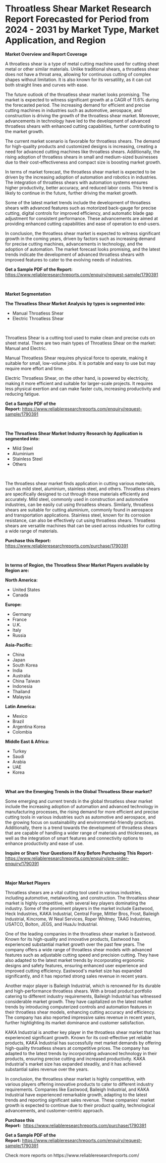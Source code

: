 <p><h1>Throatless Shear Market Research Report Forecasted for Period from 2024 -  2031 by Market Type, Market Application, and Region</h1></p><p><strong>Market Overview and Report Coverage</strong></p>
<p><p>A throatless shear is a type of metal cutting machine used for cutting sheet metal or other similar materials. Unlike traditional shears, a throatless shear does not have a throat area, allowing for continuous cutting of complex shapes without limitation. It is also known for its versatility, as it can cut both straight lines and curves with ease.</p><p>The future outlook of the throatless shear market looks promising. The market is expected to witness significant growth at a CAGR of 11.6% during the forecasted period. The increasing demand for efficient and precise cutting machines in industries such as automotive, aerospace, and construction is driving the growth of the throatless shear market. Moreover, advancements in technology have led to the development of advanced throatless shears with enhanced cutting capabilities, further contributing to the market growth.</p><p>The current market scenario is favorable for throatless shears. The demand for high-quality products and customized designs is increasing, creating a need for advanced cutting machines like throatless shears. Additionally, the rising adoption of throatless shears in small and medium-sized businesses due to their cost-effectiveness and compact size is boosting market growth.</p><p>In terms of market forecast, the throatless shear market is expected to be driven by the increasing adoption of automation and robotics in industries. The integration of throatless shears with automation systems ensures higher productivity, better accuracy, and reduced labor costs. This trend is likely to continue in the future, further driving the market growth.</p><p>Some of the latest market trends include the development of throatless shears with advanced features such as motorized back-gauge for precise cutting, digital controls for improved efficiency, and automatic blade gap adjustment for consistent performance. These advancements are aimed at providing enhanced cutting capabilities and ease of operation to end-users.</p><p>In conclusion, the throatless shear market is expected to witness significant growth in the coming years, driven by factors such as increasing demand for precise cutting machines, advancements in technology, and the adoption of automation. The market forecast looks promising, and the latest trends indicate the development of advanced throatless shears with improved features to cater to the evolving needs of industries.</p></p>
<p><strong>Get a Sample PDF of the Report:</strong> <a href="https://www.reliableresearchreports.com/enquiry/request-sample/1790391">https://www.reliableresearchreports.com/enquiry/request-sample/1790391</a></p>
<p>&nbsp;</p>
<p><strong>Market Segmentation</strong></p>
<p><strong>The Throatless Shear Market Analysis by types is segmented into:</strong></p>
<p><ul><li>Manual Throatless Shear</li><li>Electric Throatless Shear</li></ul></p>
<p>&nbsp;</p>
<p><p>Throatless Shear is a cutting tool used to make clean and precise cuts on sheet metal. There are two main types of Throatless Shear on the market: Manual and Electric. </p><p>Manual Throatless Shear requires physical force to operate, making it suitable for small, low-volume jobs. It is portable and easy to use but may require more effort and time. </p><p>Electric Throatless Shear, on the other hand, is powered by electricity, making it more efficient and suitable for larger-scale projects. It requires less physical exertion and can make faster cuts, increasing productivity and reducing fatigue.</p></p>
<p><strong>Get a Sample PDF of the Report:</strong>&nbsp;<a href="https://www.reliableresearchreports.com/enquiry/request-sample/1790391">https://www.reliableresearchreports.com/enquiry/request-sample/1790391</a></p>
<p>&nbsp;</p>
<p><strong>The Throatless Shear Market Industry Research by Application is segmented into:</strong></p>
<p><ul><li>Mild Steel</li><li>Aluminium</li><li>Stainless Steel</li><li>Others</li></ul></p>
<p>&nbsp;</p>
<p><p>The throatless shear market finds application in cutting various materials, such as mild steel, aluminium, stainless steel, and others. Throatless shears are specifically designed to cut through these materials efficiently and accurately. Mild steel, commonly used in construction and automotive industries, can be easily cut using throatless shears. Similarly, throatless shears are suitable for cutting aluminium, commonly found in aerospace and transportation applications. Stainless steel, known for its corrosion resistance, can also be effectively cut using throatless shears. Throatless shears are versatile machines that can be used across industries for cutting a wide range of materials.</p></p>
<p><strong>Purchase this Report:</strong>&nbsp; <a href="https://www.reliableresearchreports.com/purchase/1790391">https://www.reliableresearchreports.com/purchase/1790391</a></p>
<p>&nbsp;</p>
<p><strong>In terms of Region, the Throatless Shear Market Players available by Region are:</strong></p>
<p>
    <p> <strong> North America: </strong>
        <ul>
            <li>United States</li>
            <li>Canada</li>
        </ul>
        </p> 
    <p> <strong> Europe: </strong>
        <ul>
            <li>Germany</li>
            <li>France</li>
            <li>U.K.</li>
            <li>Italy</li>
            <li>Russia</li>
        </ul>
        </p> 
    <p> <strong> Asia-Pacific: </strong>
        <ul>
            <li>China</li>
            <li>Japan</li>
            <li>South Korea</li>
            <li>India</li>
            <li>Australia</li>
            <li>China Taiwan</li>
            <li>Indonesia</li>
            <li>Thailand</li>
            <li>Malaysia</li>
        </ul>
        </p> 
    <p> <strong> Latin America: </strong>
        <ul>
            <li>Mexico</li>
            <li>Brazil</li>
            <li>Argentina Korea</li>
            <li>Colombia</li>
        </ul>
        </p> 
    <p> <strong> Middle East & Africa: </strong>
        <ul>
            <li>Turkey</li>
            <li>Saudi</li>
            <li>Arabia</li>
            <li>UAE</li>
            <li>Korea</li>
        </ul>
    </p>
    </p>
<p>&nbsp;</p>
<p><strong>What are the Emerging Trends in the Global Throatless Shear market?</strong></p>
<p><p>Some emerging and current trends in the global throatless shear market include the increasing adoption of automation and advanced technology in manufacturing processes, the rising demand for more efficient and precise cutting tools in various industries such as automotive and aerospace, and the growing focus on sustainability and environmental-friendly practices. Additionally, there is a trend towards the development of throatless shears that are capable of handling a wider range of materials and thicknesses, as well as the integration of smart features and connectivity options to enhance productivity and ease of use.</p></p>
<p><strong>Inquire or Share Your Questions If Any Before Purchasing This Report</strong>- <a href="https://www.reliableresearchreports.com/enquiry/pre-order-enquiry/1790391">https://www.reliableresearchreports.com/enquiry/pre-order-enquiry/1790391</a></p>
<p>&nbsp;</p>
<p><strong>Major Market Players</strong></p>
<p><p>Throatless shears are a vital cutting tool used in various industries, including automotive, metalworking, and construction. The throatless shear market is highly competitive, with several key players dominating the industry. Some of the prominent players in the market include Eastwood, Heck Industries, KAKA Industrial, Central Forge, Mittler Bros, Frost, Baileigh Industrial, Kincrome, W Neal Services, Roper Whitney, TAAG Industries, USATCO, Bolton, JEGS, and HuaJu Industrial.</p><p>One of the leading companies in the throatless shear market is Eastwood. Known for its high-quality and innovative products, Eastwood has experienced substantial market growth over the past few years. The company offers a wide range of throatless shear models with advanced features such as adjustable cutting speed and precision cutting. They have also adapted to the latest market trends by incorporating ergonomic designs and safety features, ensuring enhanced user experience and improved cutting efficiency. Eastwood's market size has expanded significantly, and it has reported strong sales revenue in recent years.</p><p>Another major player is Baileigh Industrial, which is renowned for its durable and high-performance throatless shears. With a broad product portfolio catering to different industry requirements, Baileigh Industrial has witnessed considerable market growth. They have capitalized on the latest market trends by introducing computerized controls and automation features in their throatless shear models, enhancing cutting accuracy and efficiency. The company has also reported impressive sales revenue in recent years, further highlighting its market dominance and customer satisfaction.</p><p>KAKA Industrial is another key player in the throatless shear market that has experienced significant growth. Known for its cost-effective yet reliable products, KAKA Industrial has successfully met market demands by offering high-quality throatless shears at competitive prices. The company has adapted to the latest trends by incorporating advanced technology in their products, ensuring precise cutting and increased productivity. KAKA Industrial's market size has expanded steadily, and it has achieved substantial sales revenue over the years.</p><p>In conclusion, the throatless shear market is highly competitive, with various players offering innovative products to cater to different industry requirements. Companies like Eastwood, Baileigh Industrial, and KAKA Industrial have experienced remarkable growth, adapting to the latest trends and reporting significant sales revenue. These companies' market growth is expected to continue due to their product quality, technological advancements, and customer-centric approach.</p></p>
<p><strong>Purchase this Report:</strong>&nbsp;&nbsp;<a href="https://www.reliableresearchreports.com/purchase/1790391">https://www.reliableresearchreports.com/purchase/1790391</a></p>
<p></p>
<p><strong>Get a Sample PDF of the Report:</strong>&nbsp;<a href="https://www.reliableresearchreports.com/enquiry/request-sample/1790391">https://www.reliableresearchreports.com/enquiry/request-sample/1790391</a></p>
<p>Check more reports on https://www.reliableresearchreports.com/</p>